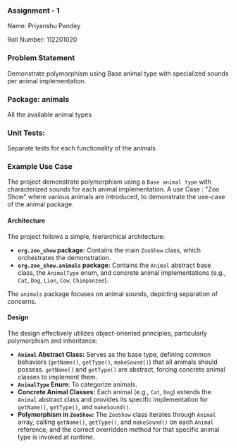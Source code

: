 ### Assignment - 1

Name: Priyanshu Pandey

Roll Number: 112201020

### Problem Statement
Demonstrate polymorphism using Base animal type with specialized sounds per animal implementation.

### Package: animals
All the available animal types

### Unit Tests: 
Separate tests for each functionality of the animals

### Example Use Case

The project demonstrate polymorphism using a `Base animal type` with characterized sounds for each animal implementation. A use Case : "Zoo Show" where various animals are introduced, to demonstrate the use-case of the animal package.

#### Architecture
The project follows a simple, hierarchical architecture:
*   **`org.zoo_show` package:** Contains the main `ZooShow` class, which orchestrates the demonstration.
*   **`org.zoo_show.animals` package:** Contains the `Animal` abstract base class, the `AnimalType` enum, and concrete animal implementations (e.g., `Cat`, `Dog`, `Lion`, `Cow`, `Chimpanzee`).

The `animals` package focuses on animal sounds, depicting separation of concerns.

#### Design
The design effectively utilizes object-oriented principles, particularly polymorphism and inheritance:
*   **`Animal` Abstract Class:** Serves as the base type, defining common behaviors (`getName()`, `getType()`, `makeSound()`) that all animals should possess. `getName()` and `getType()` are abstract, forcing concrete animal classes to implement them.
*   **`AnimalType` Enum:** To categorize animals.
*   **Concrete Animal Classes:** Each animal (e.g., `Cat`, `Dog`) extends the `Animal` abstract class and provides its specific implementation for `getName()`, `getType()`, and `makeSound()`.
*   **Polymorphism in `ZooShow`:** The `ZooShow` class iterates through `Animal` array, calling `getName()`, `getType()`, and `makeSound()` on each `Animal` reference, and the correct overridden method for that specific animal type is invoked at runtime.
